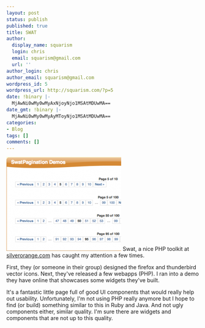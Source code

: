 ```yaml
---
layout: post
status: publish
published: true
title: SWAT
author:
  display_name: squarism
  login: chris
  email: squarism@gmail.com
  url: ''
author_login: chris
author_email: squarism@gmail.com
wordpress_id: 5
wordpress_url: http://squarism.com/?p=5
date: !binary |-
  MjAwNi0wMy0wMyAxNjoyNjo1MSAtMDUwMA==
date_gmt: !binary |-
  MjAwNi0wMy0wMyAyMToyNjo1MSAtMDUwMA==
categories:
- Blog
tags: []
comments: []
---
```

[![pagination](/uploads/2006/03/pagination-300x246.png "pagination")](http://squarism.com/2006/03/03/swat/pagination/)
Swat, a nice PHP toolkit at [silverorange.com](http://silverorange.com) has caught my attention a few times.

First, they (or someone in their group) designed the firefox and thunderbird vector icons. Next, they've released a few webapps (PHP). I ran into a demo they have online that showcases some widgets they've built.

It's a fantastic little page full of good UI components that would really help out usability. Unfortunately, I'm not using PHP really anymore but I hope to find (or build) something similar to this in Ruby and Java. And not ugly components either, similar quality. I'm sure there are widgets and components that are not up to this quality.